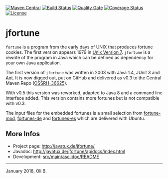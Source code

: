 [![Maven Central](https://maven-badges.herokuapp.com/maven-central/de.javatux.jfortune/jfortune/badge.svg)](https://maven-badges.herokuapp.com/maven-central/de.javatux.jfortune/jfortune)
[![Build Status](https://travis-ci.org/oboehm/jfortune.svg?branch=master)](https://travis-ci.org/oboehm/jfortune)
[![Quality Gate](https://sonarcloud.io/api/badges/gate?key=de.javatux.jfortune:jfortune:master)](https://sonarcloud.io/dashboard?id=de.javatux.jfortune%3Ajfortune%3Amaster)
[![Coverage Status](https://coveralls.io/repos/github/oboehm/jfortune/badge.svg?branch=master)](https://coveralls.io/github/oboehm/jfortune)
[![License](https://img.shields.io/badge/License-Apache%202.0-blue.svg)](http://www.apache.org/licenses/LICENSE-2.0.html)

# jfortune

`fortune` is a program from the early days of UNIX that produces fortune cookies.
The first version appears 1979 in [Unix Version 7](https://en.wikipedia.org/wiki/Version_7_Unix).
`jfortune` is a rewrite of the program in Java which can be defined as dependency for your own Java application.

The first version of `jfortune` was written in 2003 with Java 1.4, JUnit 3 and [Ant](http://ant.apache.org/).
It is now digged out, put on GitHub and delivered as v0.3 to the Central Maven Repo ([OSSRH-36625](https://issues.sonatype.org/browse/OSSRH-36625)).

With v0.5 this version was reworked, adapted to Java 8 and a command line interface added.
This version contains more fortunes but is not compatible with v0.3.

The input files for the embedded fortunes is a small selection from
[fortune-mod](https://github.com/shlomif/fortune-mod),
[fortunes-de](https://github.com/michaaa/fortunes-de) and
[fortunes-es](https://reposcope.com/package/fortunes-es)
which are delivered with Ubuntu.


## More Infos

* Project page: http://javatux.de/jfortune/
* Javadoc: http://javatux.de/jfortune/apidocs/index.html
* Development: [src/main/asciidoc/README](src/main/asciidoc/README.adoc)

---
January 2018,
Oli B.
